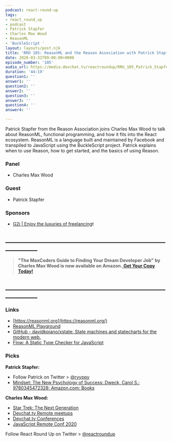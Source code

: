 ```yaml
---
podcast: react-round-up
tags:
- react_round_up
- podcast
- Patrick Stapfer
- Charles Max Wood
- ReasonML
- 'BuckleScript '
layout: layouts/post.njk
title: 'RRU 105: ReasonML and the Reason Association with Patrick Stapfer'
date: 2020-03-31T09:00:00+0000
episode_number: '105'
audio_url: https://media.devchat.tv/reactroundup/RRU_105_Patrick_Stapfer.mp3
duration: '44:19'
question1: ''
answer1: ''
question2: ''
answer2: ''
question3: ''
answer3: ''
question4: ''
answer4: ''

---
```

Patrick Stapfer from the Reason Association joins Charles Max Wood to talk about ReasonML, functional programming, and how it fits into the React ecosystem. ReasonML is a language built and maintained by Facebook and transpiled to JavaScript using the BuckleScript project. Patrick explains when to use Reason, how to get started, and the basics of using Reason.

### **Panel**

* Charles Max Wood

### **Guest**

* Patrick Stapfer

### **Sponsors**

* [G2i | Enjoy the luxuries of freelancing](https://www.g2i.co/?utm_source=React_Roundup&utm_medium=Podcast&utm_campaign=DevCha)t

## **____________________________________________________________**

> **"The MaxCoders Guide to Finding Your Dream Developer Job" by Charles Max Wood is now available on Amazon.**[ **Get Your Copy Today!**](https://www.amazon.com/gp/product/B081MBL5C9/ref=as_li_ss_tl?ie=UTF8&linkCode=sl1&tag=devchattv-20&linkId=9d61363241636e2546ef46abba198746&language=en_US)

## **____________________________________________________________**

### **Links**

* [https://reasonml.org](https://reasonml.org/)
* [ReasonML Playground](https://reasonml.github.io/en/try?rrjsx=true&reason=C4TwDgpgBMBOHQLxQDIQIYDMoB8oDkB7AEwgAoBLAO2ABoZ4J64EBKAbgChOAbCYKPADGUAM4BXALZRklYBEmsZAPigBvTlDEB3CsCEALKHIVKNWvGiwqoABk24CJcgDd0PcUyh9MdQRQBzA2AlRFU3D2gAajEpMh8QqBiJSTJYQOCOBwBfTmyuXn4oSRAAFUYZByJSMgctAEZaOqcagCZ6avIAFnorTF6MTFYO5zIANgGsSaHh5s6yAGYRmoBWaenhlvIAdnXUQdZWByzOAClRADoeQgCyFLIS8rYOIA)
* [GitHub - davidkpiano/xstate: State machines and statecharts for the modern web.](https://github.com/davidkpiano/xstate)
* [Flow: A Static Type Checker for JavaScript](https://flow.org/)

### **Picks**

**Patrick Stapfer:**

* Follow Patrick on Twitter > [@ryyppy](https://twitter.com/ryyppy?lang=en)
* [Mindset: The New Psychology of Success: Dweck, Carol S.: 9780345472328: Amazon.com: Books](https://www.amazon.com/Mindset-Psychology-Carol-S-Dweck/dp/0345472322)

**Charles Max Wood:**

* [Star Trek: The Next Generation](https://www.netflix.com/rs/title/70158329)
* [Devchat.tv Remote meetups](https://devchat.tv/meetups/)
* [Devchat.tv Conferences](https://devchat.tv/conferences/)
* [JavaScript Remote Conf 2020](https://devchat.tv/conferences/javascript-remote-2020/)

Follow React Round Up on Twitter > [@reactroundup](https://twitter.com/reactroundup)